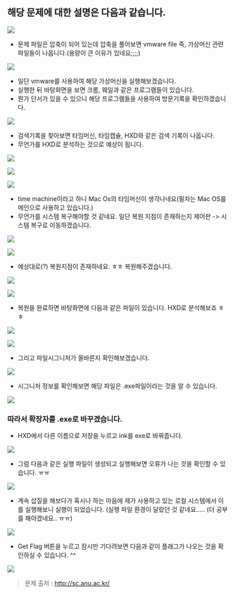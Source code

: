  ## 해당 문제에 대한 설명은 다음과 같습니다. 

![](https://images.velog.io/images/dsph9245/post/90b4ae25-e511-42e2-88a5-811d51dca73f/1.PNG)

- 문제 파일은 압축이 되어 있는데 압축을 풀어보면 vmware file 즉, 가상머신 관련 파일들이 나옵니다.(용량이 큰 이유가 있네요;;;;) 

![](https://images.velog.io/images/dsph9245/post/f0ceada6-5160-40fe-bd95-e2422eb92833/2.PNG)

- 일단 vmware를 사용하여 해당 가상머신을 실행해보겠습니다.
- 실행한 뒤 바탕화면을 보면 크롬, 웨일과 같은 프로그램들이 있습니다. 
- 뭔가 단서가 있을 수 있으니 해당 프로그램들을 사용하여 방문기록을 확인하겠습니다. 

![](https://images.velog.io/images/dsph9245/post/e1ec6177-5814-4369-9991-934a2b540667/3.PNG)

- 검색기록을 찾아보면 타임머신, 타임캡슐, HXD와 같은 검색 기록이 나옵니다. 
- 무언가를 HXD로 분석하는 것으로 예상이 됩니다. 

![](https://images.velog.io/images/dsph9245/post/5240ed04-9dae-4234-9637-a03149d76d7d/6.PNG)

![](https://images.velog.io/images/dsph9245/post/806ac724-ea5d-4f2e-a522-36aa234f4195/4.PNG)

![](https://images.velog.io/images/dsph9245/post/89f8f6de-ad3a-44b0-afa9-9b2370322abb/5.PNG)

- time machine이라고 하니 Mac Os의 타임머신이 생각나네요(필자는 Mac OS를 메인으로 사용하고 있습니다.)
- 무언가를 시스템 복구해야할 것 같네요. 일단 복원 지점이 존재하는지 제어판 -> 시스템 복구로 이동하겠습니다.

![](https://images.velog.io/images/dsph9245/post/d1744a04-b3d5-4c2b-a87e-a908220ba842/7.PNG)

![](https://images.velog.io/images/dsph9245/post/8698d4dc-0303-4b3a-ad43-6111268eee2e/8.PNG)

- 예상대로(?) 복원지점이 존재하네요. ㅎㅎ 복원해주겠습니다.

![](https://images.velog.io/images/dsph9245/post/63618f2d-06c2-4b00-b951-48ab3a2b3353/9.PNG)

![](https://images.velog.io/images/dsph9245/post/ac2f59cb-18fd-4c13-931a-6b019aeec952/10.PNG)

- 복원을 완료하면 바탕화면에 다음과 같은 파일이 있습니다. HXD로 분석해보죠 ㅎㅎ

![](https://images.velog.io/images/dsph9245/post/643ba059-fb68-428b-8636-6b14090cd0e2/11.PNG)

![](https://images.velog.io/images/dsph9245/post/4f1b622a-e39f-42d6-ad02-826b597cdd53/12.PNG)

- 그리고 파일시그니처가 올바른지 확인해보겠습니다.

![](https://images.velog.io/images/dsph9245/post/6af658aa-3d85-44a2-8723-ac5cdc903ae0/13.PNG)

- 시그니처 정보를 확인해보면 해당 파일은 .exe파일이라는 것을 알 수 있습니다. 

![](https://images.velog.io/images/dsph9245/post/ae451512-9ee4-4a7d-a82b-74b43bb0c1f4/14.PNG)

### 따라서 확장자를 .exe로 바꾸겠습니다. 

-  HXD에서 다른 이름으로 저장을 누르고 ink를 exe로 바꿔줍니다. 

![](https://images.velog.io/images/dsph9245/post/6b921ef5-0b6d-41e4-843c-8e0c3db280d7/15.PNG)

- 그럼 다음과 같은 실행 파일이 생성되고 실행해보면 오류가 나는 것을 확인할 수 있습니다. ㅠㅠ 

![](https://images.velog.io/images/dsph9245/post/543ae033-a4da-4851-b92f-1eda89711a4c/16.PNG)

- 계속 삽질을 해보다가 혹시나 하는 마음에 제가 사용하고 있는 로컬 시스템에서 이를 실행해보니 실행이 되었습니다. (실행 파일 환경이 달랐던 것 같네요..... (더 공부를 해야겠네요.. ㅠㅠ)

![](https://images.velog.io/images/dsph9245/post/eac4bdcc-d3e7-47ea-94b0-0cb2f228813a/17.PNG)

- Get Flag 버튼을 누르고 잠시만 기다려보면 다음과 같이 플래그가 나오는 것을 확인하실 수 있습니다. ^^

![](https://images.velog.io/images/dsph9245/post/9729434e-6f46-48cc-bd08-1efb5da23fc8/18.PNG)

> 문제 출저 : http://sc.anu.ac.kr/
